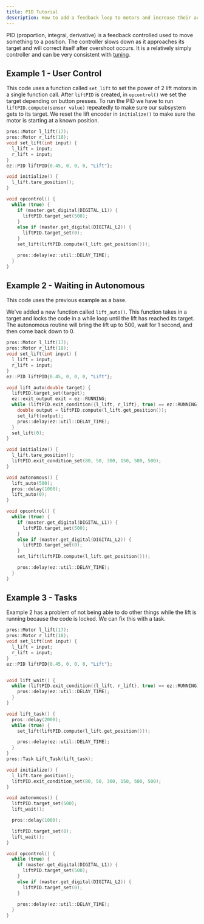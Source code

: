 ```yaml
---
title: PID Tutorial
description: How to add a feedback loop to motors and increase their accuracy
---
```



PID (proportion, integral, derivative) is a feedback controlled used to move something to a position.  The controller slows down as it approaches its target and will correct itself after overshoot occurs.  It is a relatively simply controller and can be very consistent with [tuning](https://ez-robotics.github.io/EZ-Template/tutorials/tuning_constants).  

## Example 1 - User Control
This code uses a function called `set_lift` to set the power of 2 lift motors in a single function call.  After `liftPID` is created, in `opcontrol()` we set the target depending on button presses.  To run the PID we have to run `liftPID.compute(sensor value)` repeatedly to make sure our subsystem gets to its target.  We reset the lift encoder in `initialize()` to make sure the motor is starting at a known position.
```cpp
pros::Motor l_lift(17);
pros::Motor r_lift(18);
void set_lift(int input) {
  l_lift = input;
  r_lift = input;
}
ez::PID liftPID{0.45, 0, 0, 0, "Lift"};

void initialize() {
  l_lift.tare_position();
}

void opcontrol() {
  while (true) {
    if (master.get_digital(DIGITAL_L1)) {
      liftPID.target_set(500);
    }
    else if (master.get_digital(DIGITAL_L2)) {
      liftPID.target_set(0);
    }
    set_lift(liftPID.compute(l_lift.get_position()));

    pros::delay(ez::util::DELAY_TIME);
  }
}
```

## Example 2 - Waiting in Autonomous
This code uses the previous example as a base.

We've added a new function called `lift_auto()`.  This function takes in a target and locks the code in a while loop until the lift has reached its target.  The autonomous routine will bring the lift up to 500, wait for 1 second, and then come back down to 0.
```cpp
pros::Motor l_lift(17);
pros::Motor r_lift(18);
void set_lift(int input) {
  l_lift = input;
  r_lift = input;
}
ez::PID liftPID{0.45, 0, 0, 0, "Lift"};

void lift_auto(double target) {
  liftPID.target_set(target);
  ez::exit_output exit = ez::RUNNING;
  while (liftPID.exit_condition({l_lift, r_lift}, true) == ez::RUNNING) {
    double output = liftPID.compute(l_lift.get_position());
    set_lift(output);
    pros::delay(ez::util::DELAY_TIME);
  }
  set_lift(0);
}

void initialize() {
  l_lift.tare_position();
  liftPID.exit_condition_set(80, 50, 300, 150, 500, 500);
}

void autonomous() {
  lift_auto(500);
  pros::delay(1000);
  lift_auto(0);
}

void opcontrol() {
  while (true) {
    if (master.get_digital(DIGITAL_L1)) {
      liftPID.target_set(500);
    }
    else if (master.get_digital(DIGITAL_L2)) {
      liftPID.target_set(0);
    }
    set_lift(liftPID.compute(l_lift.get_position()));

    pros::delay(ez::util::DELAY_TIME);
  }
}
```

## Example 3 - Tasks
Example 2 has a problem of not being able to do other things while the lift is running because the code is locked.  We can fix this with a task.
```cpp
pros::Motor l_lift(17);
pros::Motor r_lift(18);
void set_lift(int input) {
  l_lift = input;
  r_lift = input;
}
ez::PID liftPID{0.45, 0, 0, 0, "Lift"};


void lift_wait() {
  while (liftPID.exit_condition({l_lift, r_lift}, true) == ez::RUNNING) {
    pros::delay(ez::util::DELAY_TIME);
  }
}

void lift_task() {
  pros::delay(2000);
  while (true) {
    set_lift(liftPID.compute(l_lift.get_position()));

    pros::delay(ez::util::DELAY_TIME);
  }
}
pros::Task Lift_Task(lift_task);

void initialize() {
  l_lift.tare_position();
  liftPID.exit_condition_set(80, 50, 300, 150, 500, 500);
}

void autonomous() {
  liftPID.target_set(500);
  lift_wait();

  pros::delay(1000);

  liftPID.target_set(0);
  lift_wait();
}

void opcontrol() {
  while (true) {
    if (master.get_digital(DIGITAL_L1)) {
      liftPID.target_set(500);
    }
    else if (master.get_digital(DIGITAL_L2)) {
      liftPID.target_set(0);
    }

    pros::delay(ez::util::DELAY_TIME);
  }
}
```